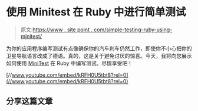 # 使用 Minitest 在 Ruby 中进行简单测试

> 原文:[https://www . site point . com/simple-testing-ruby-using-minitest/](https://www.sitepoint.com/simple-testing-ruby-using-minitest/)

为你的应用程序编写测试有点像确保你的汽车刹车仍然工作，即使你不小心把你的卫星导航语言改成了德语。真的，这是关于避免讨厌的惊喜。今天，我将向您展示如何使用 [MiniTest](https://github.com/seattlerb/minitest) 在 Ruby 中编写测试。尽情享受吧！

[//www.youtube.com/embed/kRFH0U5tbt8?rel=0](//www.youtube.com/embed/kRFH0U5tbt8?rel=0)

## 分享这篇文章